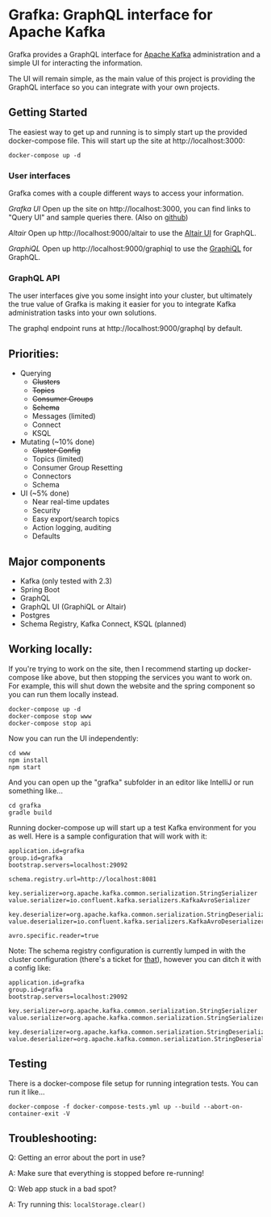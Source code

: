 # Grafka: GraphQL interface for Apache Kafka

Grafka provides a GraphQL interface for [Apache Kafka](https://github.com/apache/kafka) administration and a simple UI for interacting the information.

The UI will remain simple, as the main value of this project is providing the GraphQL interface so you can integrate with your own projects.

## Getting Started

The easiest way to get up and running is to simply start up the provided docker-compose file. This will start up the site at http://localhost:3000:

```shell script
docker-compose up -d
```

### User interfaces

Grafka comes with a couple different ways to access your information.

*Grafka UI*
Open up the site on http://localhost:3000, you can find links to "Query UI" and sample queries there. (Also on [github](https://github.com/codingblocks/grafka/blob/master/www/src/documentation/querying-graphql.md))

*Altair*
Open up http://localhost:9000/altair to use the [Altair UI](https://altair.sirmuel.design/) for GraphQL.

*GraphiQL*
Open up http://localhost:9000/graphiql to use the [GraphiQL](https://github.com/graphql/graphiql) for GraphQL.

### GraphQL API

The user interfaces give you some insight into your cluster, but ultimately the true value of Grafka is making it easier for you to integrate Kafka administration tasks into your own solutions.

The graphql endpoint runs at http://localhost:9000/graphql by default.

## Priorities:

* Querying
   * ~~Clusters~~
   * ~~Topics~~
   * ~~Consumer Groups~~
   * ~~Schema~~
   * Messages (limited)
   * Connect
   * KSQL
* Mutating (~10% done)
   * ~~Cluster Config~~
   * Topics (limited)
   * Consumer Group Resetting
   * Connectors
   * Schema
* UI (~5% done)
   * Near real-time updates
   * Security
   * Easy export/search topics
   * Action logging, auditing
   * Defaults

## Major components

* Kafka (only tested with 2.3)
* Spring Boot
* GraphQL
* GraphQL UI (GraphiQL or Altair)
* Postgres
* Schema Registry, Kafka Connect, KSQL (planned)

## Working locally:

If you're trying to work on the site, then I recommend starting up docker-compose like above, but then stopping the services you want to work on. For example, this will shut down the website and the spring component so you can run them locally instead.

```shell script
docker-compose up -d
docker-compose stop www
docker-compose stop api
```

Now you can run the UI independently:

```shell script
cd www
npm install
npm start
```

And you can open up the "grafka" subfolder in an editor like IntelliJ or run something like...

```shell script
cd grafka
gradle build
```

Running docker-compose up will start up a test Kafka environment for you as well. Here is a sample configuration that will work with it:

```properties
application.id=grafka
group.id=grafka
bootstrap.servers=localhost:29092

schema.registry.url=http://localhost:8081

key.serializer=org.apache.kafka.common.serialization.StringSerializer
value.serializer=io.confluent.kafka.serializers.KafkaAvroSerializer

key.deserializer=org.apache.kafka.common.serialization.StringDeserializer
value.deserializer=io.confluent.kafka.serializers.KafkaAvroDeserializer

avro.specific.reader=true
```

Note: The schema registry configuration is currently lumped in with the cluster configuration (there's a ticket for [that](https://github.com/codingblocks/grafka/issues/15)), however you can ditch it with a config like:
```properties
application.id=grafka
group.id=grafka
bootstrap.servers=localhost:29092

key.serializer=org.apache.kafka.common.serialization.StringSerializer
value.serializer=org.apache.kafka.common.serialization.StringSerializer

key.deserializer=org.apache.kafka.common.serialization.StringDeserializer
value.deserializer=org.apache.kafka.common.serialization.StringDeserializer
```

## Testing

There is a docker-compose file setup for running integration tests. You can run it like...
```shell script
docker-compose -f docker-compose-tests.yml up --build --abort-on-container-exit -V
```

## Troubleshooting:

Q: Getting an error about the port in use?

A: Make sure that everything is stopped before re-running!

Q: Web app stuck in a bad spot?

A: Try running this: `localStorage.clear()`

